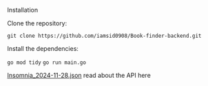 Installation

Clone the repository:

`git clone https://github.com/iamsid0908/Book-finder-backend.git`

Install the dependencies:

`go mod tidy`
`go run main.go`

[Insomnia_2024-11-28.json](https://github.com/user-attachments/files/17943641/Insomnia_2024-11-28.json)
read about the API here
